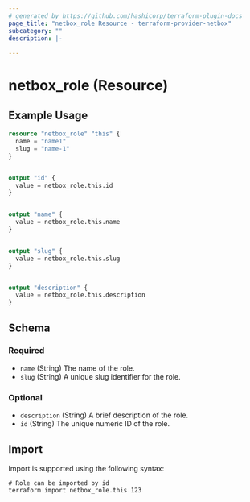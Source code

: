 ```yaml
---
# generated by https://github.com/hashicorp/terraform-plugin-docs
page_title: "netbox_role Resource - terraform-provider-netbox"
subcategory: ""
description: |-
  
---
```


# netbox_role (Resource)



## Example Usage

```terraform
resource "netbox_role" "this" {
  name = "name1"
  slug = "name-1"
}


output "id" {
  value = netbox_role.this.id
}


output "name" {
  value = netbox_role.this.name
}


output "slug" {
  value = netbox_role.this.slug
}


output "description" {
  value = netbox_role.this.description
}
```

<!-- schema generated by tfplugindocs -->
## Schema

### Required

- `name` (String) The name of the role.
- `slug` (String) A unique slug identifier for the role.

### Optional

- `description` (String) A brief description of the role.
- `id` (String) The unique numeric ID of the role.

## Import

Import is supported using the following syntax:

```shell
# Role can be imported by id
terraform import netbox_role.this 123
```
